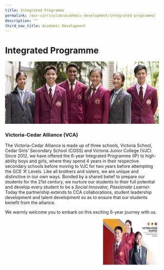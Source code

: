 ```yaml
---
title: Integrated Programme
permalink: /our-curriculum/academic-development/integrated-programme/
description: ""
third_nav_title: Academic Development
---
```

# **Integrated Programme**

![](/images/IP-1.jpg)

### Victoria-Cedar Alliance (VCA)

The Victoria-Cedar Alliance is made up of three schools, Victoria School, Cedar Girls’ Secondary School (CGSS) and Victoria Junior College (VJC). Since 2012, we have offered the 6-year Integrated Programme (IP) to high-ability boys and girls, where they spend 4 years in their respective secondary schools before moving to VJC for two years before attempting the GCE ‘A’ Levels. Like all brothers and sisters, we are unique and distinctive in our own ways. Bonded by a shared belief to prepare our students for the 21st century, we nurture our students to their full potential and develop every student to be a _Social Innovator, Passionate Learner_. Today the partnership extends to CCA collaborations, student leadership development and talent development so as to ensure that our students benefit from the alliance.

We warmly welcome you to embark on this exciting 6-year journey with us.

<img src="/images/ehandbooktn-1.jpg" style="width:183px;height:150px;margin-left:15px;" align = "right">